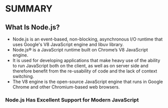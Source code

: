 # SUMMARY #

## What Is Node.js? ##
- Node.js is an event-based, non-blocking, asynchronous I/O runtime that uses Google's V8 JavaScript engine and libuv library. 
- Node.js® is a JavaScript runtime built on Chrome’s V8 JavaScript engine.
- It is used for developing applications that make heavy use of the ability to run JavaScript both on the client, as well as on server side and therefore benefit from the re-usability of code and the lack of context switching.
- The V8 engine is the open-source JavaScript engine that runs in Google Chrome and other Chromium-based web browsers.

### Node.js Has Excellent Support for Modern JavaScript ###

